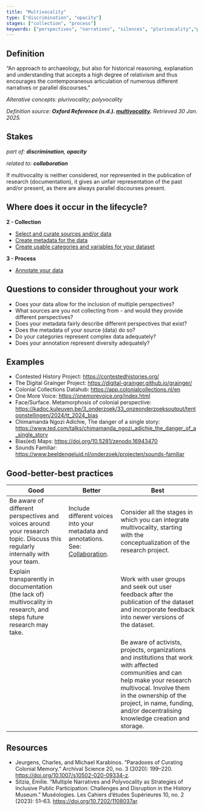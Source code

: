 ```yaml
---
title: "Multivocality"
type: ["discrimination", "opacity"]
stages: ["collection", "process"]
keywords: ["perspectives", "narratives", "silences", "plurivocality","polyvocality","polyphony"]
---
```


## Definition
“An approach to archaeology, but also for historical reasoning, explanation and understanding that accepts a high degree of relativism and thus encourages the contemporaneous articulation of numerous different narratives or parallel discourses."

_Alterative concepts: plurivocality; polyvocality_
 
_Definition source: **Oxford Reference (n.d.). [multivocality](https://www.oxfordreference.com/view/10.1093/oi/authority.20110803100216225).** Retrieved 30 Jan. 2025._

## Stakes
_part of: **discrimination**, **opacity**_

_related to: **collaboration**_

If multivocality is neither considered, nor represented in the publication of research (documentation), it gives an unfair representation of the past and/or present, as there are always parallel discourses present. 
  

## Where does it occur in the lifecycle?

**2 - Collection**

- [Select and curate sources and/or data](/lifecycle/collection/#select-and-curate-sources-andor-data)
- [Create metadata for the data](/lifecycle/collection/#create-metadata-for-the-data)
- [Create usable categories and variables for your dataset](/lifecycle/collection/#create-usable-categories-and-variables-for-your-dataset)

**3 - Process**

- [Annotate your data](/lifecycle/process/#annotate-your-data)

## Questions to consider throughout your work
- Does your data allow for the inclusion of multiple perspectives?
- What sources are you not collecting from - and would they provide different perspectives?
- Does your metadata fairly describe different perspectives that exist?
- Does the metadata of your source (data) do so?
- Do your categories represent complex data adequately?
- Does your annotation represent diversity adequately?

## Examples
- Contested History Project: https://contestedhistories.org/ 
- The Digital Grainger Project: https://digital-grainger.github.io/grainger/
- Colonial Collections Datahub: https://app.colonialcollections.nl/en
- One More Voice: https://onemorevoice.org/index.html 
- Face/Surface. Metamorphosis of colonial perspective: https://kadoc.kuleuven.be/3_onderzoek/33_onzeonderzoeksoutput/tentoonstellingen/2024/tt_2024_bias 
- Chimamanda Ngozi Adichie, The danger of a single story: https://www.ted.com/talks/chimamanda_ngozi_adichie_the_danger_of_a_single_story 
- Bias(ed) Maps: https://doi.org/10.5281/zenodo.16943470
- Sounds Familiar: https://www.beeldengeluid.nl/onderzoek/projecten/sounds-familiar

## Good-better-best practices

| Good | Better | Best|
|---|---|---|
|Be aware of different perspectives and voices around your research topic. Discuss this regularly internally with your team.| Include different voices into your metadata and annotations. See: [Collaboration](/bias/types/collaboration).|Consider all the stages in which you can integrate multivocality, starting with the conceptualization of the research project. 
| Explain transparently in documentation (the lack of) multivocality in research, and steps future research may take. | | Work with user groups and seek out user feedback after the publication of the dataset and incorporate feedback into newer versions of the dataset. 
| | | Be aware of activists, projects, organizations and institutions that work with affected communities and can help make your research multivocal. Involve them in the ownership of the project, in name, funding, and/or decentralising knowledge creation and storage.|


## Resources
- Jeurgens, Charles, and Michael Karabinos. “Paradoxes of Curating Colonial Memory.” Archival Science 20, no. 3 (2020): 199–220. https://doi.org/10.1007/s10502-020-09334-z.
- Sitzia, Emilie. “Multiple Narratives and Polyvocality as Strategies of Inclusive Public Participation: Challenges and Disruption in the History Museum.” Muséologies. Les Cahiers d’études Supérieures 10, no. 2 (2023): 51–63. https://doi.org/10.7202/1108037ar.